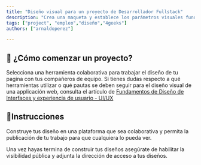 ```yaml
---
title: "Diseño visual para un proyecto de Desarrollador Fullstack"
description: "Crea una maqueta y establece los parámetros visuales fundamentales que orientarán el desarrollo de tu aplicación web fullstack"
tags: ["project", "empleo","diseño","4geeks"]
authors: ["arnaldoperez"]

---
```


<onlyfor saas="false" withBanner="false">

## 🌱 ¿Cómo comenzar un proyecto?

Selecciona una herramienta colaborativa para trabajar el diseño de tu pagina con tus compañeros de equipo. Si tienes dudas respecto a qué herramientas utilizar o qué pautas se deben seguir para el diseño visual de una applicación web, consulta el artículo de [Fundamentos de Diseño de Interfaces y experiencia de usuario - UI/UX](https://4geeks.com/es/lesson/fundamentos-diseno-interfaces-experiencia-usuarios-uiux)

</onlyfor>

## 📝Instrucciones

Construye tus diseño en una plataforma que sea colaborativa y permita la publicación de tu trabajo para que cualquiera lo pueda ver.

Una vez hayas termina de construir tus diseños asegúrate de habilitar la visibilidad pública y adjunta la dirección de acceso a tus diseños.

